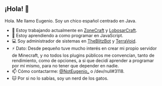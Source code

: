 ## ¡Hola! 👋

Hola. Me llamo Eugenio. Soy un chico español centrado en Java.

- 🔭 Estoy trabajando actualmente en [ZoneCraft](https://zonecraft.es) y [LobosarCraft](https://lobosarcraft.com).
- 🌱 Estoy aprendiendo a como programar en JavaScript.
- 💻 Soy administrador de sistemas en [TheBlitzBot](https://theblitzbot.com) y [TerraVoid](https://terravoid.net).
- ⚡ Dato: Desde pequeño tuve mucho interés en crear mi propio servidor de Minecraft, y no todos los plugins públicos me convencían, tanto de rendimiento, como de opciones, a si que decidí aprender a programar por mí mismo, para no tener que depender en nadie.
- 📫 Cómo contactarme: [@NotEugenio_](https://twitter.com/NotEugenio_) o /dev/null#3118.
- 🐱 Por si no lo sabías, soy un nerd de los gatos.
